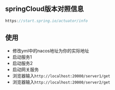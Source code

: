 ## springCloud版本对照信息

```go
https://start.spring.io/actuator/info
```

## 使用

- 修改yml中的nacos地址为你的实际地址
- 启动服务1
- 启动服务2
- 启动网关服务
- 浏览器输入`http://localhost:20000/server1/get`
- 浏览器输入`http://localhost:20000/server2/get`



